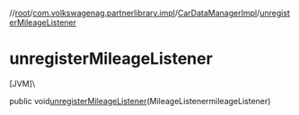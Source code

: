 //[root](../../../index.md)/[com.volkswagenag.partnerlibrary.impl](../index.md)/[CarDataManagerImpl](index.md)/[unregisterMileageListener](unregister-mileage-listener.md)

# unregisterMileageListener

[JVM]\

public void[unregisterMileageListener](unregister-mileage-listener.md)(MileageListenermileageListener)
